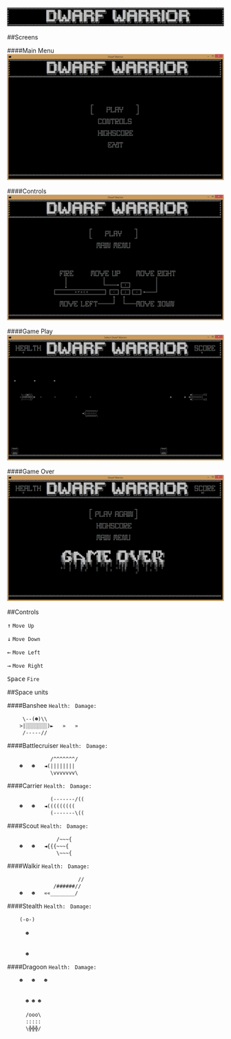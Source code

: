 ![DwarfWarrior](https://github.com/PavelDobranov/TA-Teamwork-CSharp-Part-Two/blob/master/Screens/Logo.PNG?raw=true)

##Screens

####Main Menu
![MainMenu](https://github.com/PavelDobranov/TA-Teamwork-CSharp-Part-Two/blob/master/Screens/MainMenu.PNG?raw=true)

####Controls
![Controls](https://github.com/PavelDobranov/TA-Teamwork-CSharp-Part-Two/blob/master/Screens/Controls.PNG?raw=true)

####Game Play
![GamePLay](https://github.com/PavelDobranov/TA-Teamwork-CSharp-Part-Two/blob/master/Screens/GamePlay.PNG?raw=true)

####Game Over
![GameOver](https://github.com/PavelDobranov/TA-Teamwork-CSharp-Part-Two/blob/master/Screens/GameOver.PNG?raw=true)

##Controls

<kbd>↑</kbd> `Move Up`

<kbd>↓</kbd> `Move Down`

<kbd>←</kbd> `Move Left`

<kbd>→</kbd> `Move Right`

<kbd>Space</kbd> `Fire`

##Space units

####Banshee
`Health: ` `Damage: `
```
	 \--(☻)\\
	>|░░░░░░░)►   »   »
	 /-----//
```

####Battlecruiser
`Health: ` `Damage: `
```
	          /^^^^^^^/
	☻   ☻   ◄(||||||||
	          \vvvvvvv\
```

####Carrier
`Health: ` `Damage: `
```
	          (-------/((
	☻   ☻   ◄(((((((((
	          (-------\((
```

####Scout
`Health: ` `Damage: `
```
	            /~~~{
	☻   ☻   ◄{{{~~~{
	            \~~~{
```

####Walkir
`Health: ` `Damage: `
```
	                   //
	           /######//
	☻   ☻   ««________/
```

####Stealth
`Health: ` `Damage: `
```
	(-o-)

	  ☻


	  ☻
```

####Dragoon
`Health: ` `Damage: `
```
	☻   ☻   ☻


	  ☻ ☻ ☻

	  /ooo\
	  :::::
	  \╬╬╬/
```